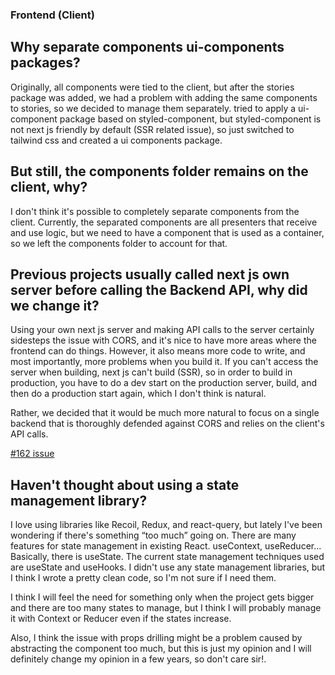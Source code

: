### Frontend (Client)

## Why separate components ui-components packages?

Originally, all components were tied to the client, but after the stories package was added, we had a problem with adding the same components to stories, so we decided to manage them separately. tried to apply a ui-component package based on styled-component, but styled-component is not next js friendly by default (SSR related issue), so just switched to tailwind css and created a ui components package.

## But still, the components folder remains on the client, why?

I don't think it's possible to completely separate components from the client. Currently, the separated components are all presenters that receive and use logic, but we need to have a component that is used as a container, so we left the components folder to account for that.

## Previous projects usually called next js own server before calling the Backend API, why did we change it?

Using your own next js server and making API calls to the server certainly sidesteps the issue with CORS, and it's nice to have more areas where the frontend can do things. However, it also means more code to write, and most importantly, more problems when you build it. If you can't access the server when building, next js can't build (SSR), so in order to build in production, you have to do a dev start on the production server, build, and then do a production start again, which I don't think is natural.

Rather, we decided that it would be much more natural to focus on a single backend that is thoroughly defended against CORS and relies on the client's API calls.

[#162 issue](https://github.com/VVSOGI/todolist-remake/issues/162)

## Haven't thought about using a state management library?

I love using libraries like Recoil, Redux, and react-query, but lately I've been wondering if there's something “too much” going on. There are many features for state management in existing React. useContext, useReducer... Basically, there is useState. The current state management techniques used are useState and useHooks. I didn't use any state management libraries, but I think I wrote a pretty clean code, so I'm not sure if I need them.

I think I will feel the need for something only when the project gets bigger and there are too many states to manage, but I think I will probably manage it with Context or Reducer even if the states increase.

Also, I think the issue with props drilling might be a problem caused by abstracting the component too much, but this is just my opinion and I will definitely change my opinion in a few years, so don't care sir!.

